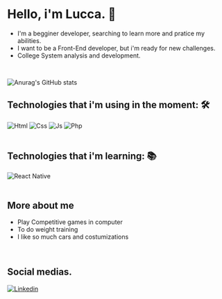 # Hello, i'm Lucca. 👋

- I'm a begginer developer, searching to learn more and pratice my abilities.
- I want to be a Front-End developer, but i'm ready for new challenges.
- College System analysis and development.
<br>

![Anurag's GitHub stats](https://github-readme-stats.vercel.app/api?username=LuccaMF&show_icons=true&theme=tokyonight)
<br>

## Technologies that i'm using in the moment: 🛠️

<div style="display: inline_block">
  <img align="center" alt="Html" heigth="40" src="https://img.shields.io/badge/HTML-239120?style=for-the-badge&logo=html5&logoColor=white">
  <img align="center" alt="Css" heigth="40" src="https://img.shields.io/badge/CSS-239120?&style=for-the-badge&logo=css3&logoColor=white">
  <img align="center" alt="Js" heigth="40" src="https://img.shields.io/badge/JavaScript-323330?style=for-the-badge&logo=javascript&logoColor=F7DF1E">
  <img align="center" alt="Php" heigth="40" src="https://img.shields.io/badge/PHP-777BB4?style=for-the-badge&logo=php&logoColor=white">
</div><br>

## Technologies that i'm learning: 📚

<div style="display: inline_block">
  <img align="center" alt="React Native" heigth="40" src="https://img.shields.io/badge/React_Native-20232A?style=for-the-badge&logo=react&logoColor=61DAFB">
</div><br>

## More about me

- Play Competitive games in computer
- To do weight training
- I like so much cars and costumizations
<br>

## Social medias.

<div style="display: inline_block">
  <a href="https://www.linkedin.com/in/luccamaltafreitas/" target="_blank"><img align="center" alt="Linkedin" heigth="40" src="https://img.shields.io/badge/LinkedIn-0077B5?style=for-the-badge&logo=linkedin&logoColor=white"></a>
</div>
